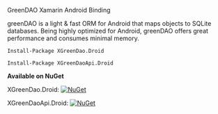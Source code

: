 GreenDAO Xamarin Android Binding

greenDAO is a light & fast ORM for Android that maps objects to SQLite databases. Being highly optimized for Android, greenDAO offers great performance and consumes minimal memory.

```
Install-Package XGreenDao.Droid
```

```
Install-Package XGreenDaoApi.Droid
```

**Available on NuGet**

XGreenDao.Droid: [![NuGet](https://img.shields.io/nuget/v/XGreenDao.Droid)](https://www.nuget.org/packages/XGreenDao.Droid/3.3.0)


XGreenDaoApi.Droid: [![NuGet](https://img.shields.io/nuget/v/XGreenDaoApi.Droid)](https://www.nuget.org/packages/XGreenDaoApi.Droid/3.3.0)
